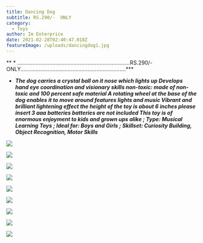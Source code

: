 ```yaml
---
title: Dancing Dog
subtitle: RS.290/-  ONLY
category:
  - Toys
author: Im Enterprice
date: 2021-02-28T02:40:47.018Z
featureImage: /uploads/dancingdog1.jpg
---
```

 



 ** *  ..........................................................................RS.290/-  ONLY.....................................................................***





* ***The dog carries a crystal ball on it nose which lights up Develops hand eye coordination and visionary skills non-toxic: made of non-toxic and 100 percent safe material A rotating wheel at the base of the dog enables it to move around features lights and music Vibrant and brilliant lightening effect the height of the toy is about 6 inches please insert 3 aaa batteries batteries are not included This toy is of enormous enjoyment to kids and grown ups alike ; Type: Musical Learning Toys ; Ideal for: Boys and Girls ; Skillset: Curiosity Building, Object Recognition, Motor Skills***

![](/uploads/dancingdog1.jpg)

![](/uploads/dancingdog2.jpg)

![](/uploads/3.jpeg)

![](/uploads/4.jpg)

![](/uploads/5.jpeg)

![](/uploads/6.jpeg)

![](/uploads/11-1-.jpg)

![](/uploads/11-3-.jpg)

![](/uploads/11-4-.jpg)